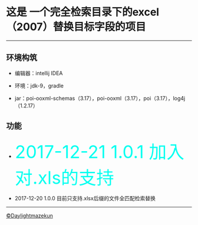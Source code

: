 # 这是 一个完全检索目录下的excel（2007）替换目标字段的项目
******************************************************
## 环境构筑

  - 编辑器：intellij IDEA
  
  - 环境：jdk-9，gradle
  
  - jar：poi-ooxml-schemas（3.17），poi-ooxml（3.17），poi（3.17），log4j（1.2.17）
## 功能
  - <font color=##00FFFF size=12> 2017-12-21 1.0.1 加入对.xls的支持</font>
  
  - 2017-12-20 1.0.0 目前只支持.xlsx后缀的文件全匹配检索替换
*************************************************************  
[&copy;Daylightmazekun](https://weibo.com/3196240693/profile?rightmod=1&wvr=6&mod=personinfo&is_all=1#_rnd1513862966494)
